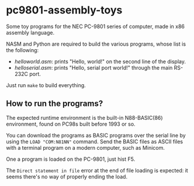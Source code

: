 # pc9801-assembly-toys

Some toy programs for the NEC PC-9801 series of computer, made in x86 assembly language.

NASM and Python are required to build the various programs, whose list is the following:

- _helloworld.asm_: prints "Hello, world!" on the second line of the display.
- _helloserial.asm_: prints "Hello, serial port world!" through the main RS-232C port.

Just run `make` to build everything.

## How to run the programs?

The expected runtime environment is the built-in N88-BASIC(86) environment, found on PC98s built
before 1993 or so.

You can download the programs as BASIC programs over the serial line by using the `LOAD "COM:N81NN"` command. Send the BASIC files as ASCII files with a terminal program on a modern computer, such as Minicom.

One a program is loaded on the PC-9801, just hist F5.

The `Direct statement in file` error at the end of file loading is expected: it seems there's no
way of properly ending the load.
